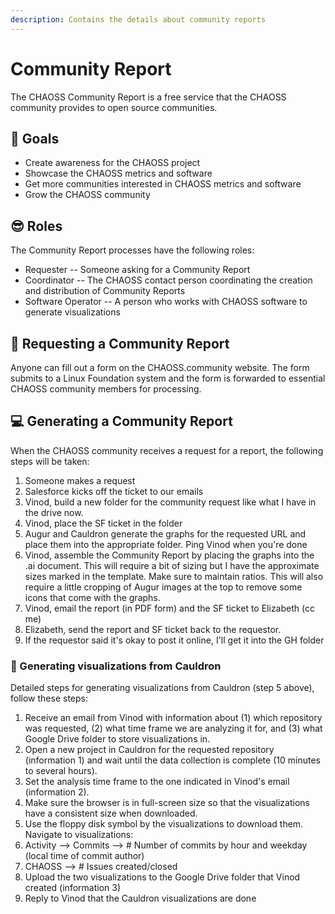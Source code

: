 ```yaml
---
description: Contains the details about community reports
---
```


# Community Report

The CHAOSS Community Report is a free service that the CHAOSS community provides to open source communities.

## 🎯 Goals

* Create awareness for the CHAOSS project
* Showcase the CHAOSS metrics and software
* Get more communities interested in CHAOSS metrics and software
* Grow the CHAOSS community

## 😎 Roles

The Community Report processes have the following roles:

* Requester -- Someone asking for a Community Report
* Coordinator -- The CHAOSS contact person coordinating the creation and distribution of Community Reports
* Software Operator -- A person who works with CHAOSS software to generate visualizations

## 📰 Requesting a Community Report

Anyone can fill out a form on the CHAOSS.community website. The form submits to a Linux Foundation system and the form is forwarded to essential CHAOSS community members for processing.

## 💻 Generating a Community Report

When the CHAOSS community receives a request for a report, the following steps will be taken:

1. Someone makes a request
2. Salesforce kicks off the ticket to our emails
3. Vinod, build a new folder for the community request like what I have in the drive now.
4. Vinod, place the SF ticket in the folder
5. Augur and Cauldron generate the graphs for the requested URL and place them into the appropriate folder. Ping Vinod when you're done
6. Vinod, assemble the Community Report by placing the graphs into the .ai document. This will require a bit of sizing but I have the approximate sizes marked in the template. Make sure to maintain ratios. This will also require a little cropping of Augur images at the top to remove some icons that come with the graphs.
7. Vinod, email the report \(in PDF form\) and the SF ticket to Elizabeth \(cc me\)
8. Elizabeth, send the report and SF ticket back to the requestor.
9. If the requestor said it's okay to post it online, I'll get it into the GH folder

### 🍹 Generating visualizations from Cauldron

Detailed steps for generating visualizations from Cauldron (step 5 above), follow these steps:

1. Receive an email from Vinod with information about (1) which repository was requested, (2) what time frame we are analyzing it for, and (3) what Google Drive folder to store visualizations in.
2. Open a new project in Cauldron for the requested repository (information 1) and wait until the data collection is complete (10 minutes to several hours).
3. Set the analysis time frame to the one indicated in Vinod's email (information 2).
4. Make sure the browser is in full-screen size so that the visualizations have a consistent size when downloaded.
5. Use the floppy disk symbol by the visualizations to download them. Navigate to visualizations:
  1. Activity --> Commits --> # Number of commits by hour and weekday (local time of commit author)
  2. CHAOSS --> # Issues created/closed
6. Upload the two visualizations to the Google Drive folder that Vinod created (information 3)
7. Reply to Vinod that the Cauldron visualizations are done
